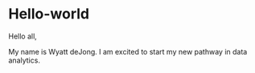 # Hello-world 

Hello all,

My name is Wyatt deJong. I am excited to start my new pathway in data analytics.

